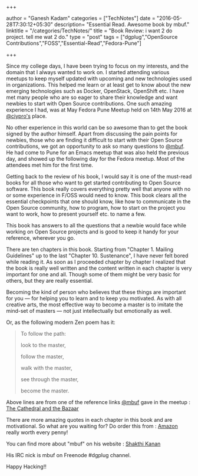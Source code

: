 +++

author = "Ganesh Kadam"
categories = ["TechNotes"]
date = "2016-05-28T7:30:12+05:30"
description= "Essential Read. Awesome book by mbuf."
linktitle = "/categories/TechNotes/"
title = "Book Review: i want 2 do project. tell me wat 2 do."
type = "post"
tags = ["dgplug","OpenSource Contributions","FOSS","Essential-Read","Fedora-Pune"]

+++

Since my college days, I have been trying to focus on my interests,
and the domain that I always wanted to work on. I started attending
various meetups to keep myself updated with upcoming and new
technologies used in organizations. This helped me learn or at least
get to know about the new emerging technologies such as Docker,
OpenStack, OpenShift etc. I have met many people who are so eager to
share their knowledge and want newbies to start with Open Source
contributions. One such amazing experience I had, was at May Fedora
Pune Meetup held on 14th May 2016 at
[@ciypro's](https://twitter.com/ciypro) place.

No other experience in this world can be so awesome than to get the
book signed by the author himself. Apart from discussing the pain
points for newbies, those who are finding it difficult to start with
their Open Source contributions, we got an opportunity to ask so many
questions to [@mbuf](https://twitter.com/shakthimaan). He had come to
Pune for an Emacs meetup that was also held the previous day, and
showed up the following day for the Fedora meetup. Most of the
attendees met him for the first time.

Getting back to the review of his book, I would say it is one of the
must-read books for all those who want to get started contributing to
Open Source software. This book really covers everything pretty well
that anyone with no or some experience in F/OSS would need to
know. This book clears all the essential checkpoints that one should
know, like how to communicate in the Open Source community, how to
program, how to start on the project you want to work, how to present
yourself etc. to name a few.

This book has answers to all the questions that a newbie would face
while working on Open Source projects and is good to keep it handy for
your reference, wherever you go.

There are ten chapters in this book. Starting from "Chapter 1. Mailing
Guidelines" up to the last "Chapter 10. Sustenance", I have never felt
bored while reading it. As soon as I proceeded chapter by chapter I
realized that the book is really well written and the content written
in each chapter is very important for one and all. Though some of them
might be very basic for others, but they are really essential.

Becoming the kind of person who believes that these things are
important for you — for helping you to learn and to keep you
motivated. As with all creative arts, the most effective way to become
a master is to imitate the mind-set of masters — not just
intellectually but emotionally as well.

Or, as the following modern Zen poem has it:

> To follow the path:
>
> look to the master,
>
> follow the master,
>
> walk with the master,
>
> see through the master,
>
> become the master.

Above lines are from one of the reference links
[@mbuf](https://twitter.com/shakthimaan) gave in the meetup :
[The Cathedral and the Bazaar](http://www.catb.org/~esr/faqs/hacker-howto.html)

There are more amazing quotes in each chapter in this book and are
motivational. So what are you waiting for? Do order this from :
[Amazon](http://www.amazon.in/want-project-tell-wat-do/dp/9351741877)
really worth every penny!

You can find more about "mbuf" on his website :
[Shakthi Kanan](http://shakthimaan.com/)

His IRC nick is mbuf on Freenode \#dgplug channel.

Happy Hacking!!
